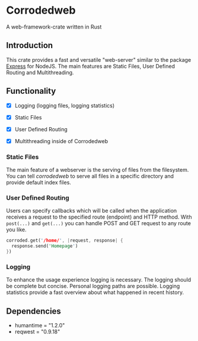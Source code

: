 # Corrodedweb
A web-framework-crate written in Rust

## Introduction
This crate provides a fast and versatile "web-server" similar to the package [Express](https://expressjs.com/de/)
for NodeJS. The main features are Static Files, User Defined Routing and Multithreading.

## Functionality
- [X] Logging (logging files, logging statistics)

- [x] Static Files

- [x] User Defined Routing

- [x] Multithreading inside of Corrodedweb

### Static Files
The main feature of a webserver is the serving of files from the filesystem.
You can tell *corrodedweb* to serve all files in a specific directory and provide default index files.

### User Defined Routing
Users can specify callbacks which will be called when the application receives
a request to the specified route (endpoint) and HTTP method. With `post(...)`
and `get(...)` you can handle POST and GET request to any route you like.

```rust
corroded.get('/home/', |request, response| {
  response.send('Homepage')
})
```

### Logging
To enhance the usage experience logging is necessary. The logging should be
complete but concise. Personal logging paths are possible. Logging statistics
provide a fast overview about what happened in recent history.

## Dependencies
- humantime = "1.2.0"
- reqwest = "0.9.18"
